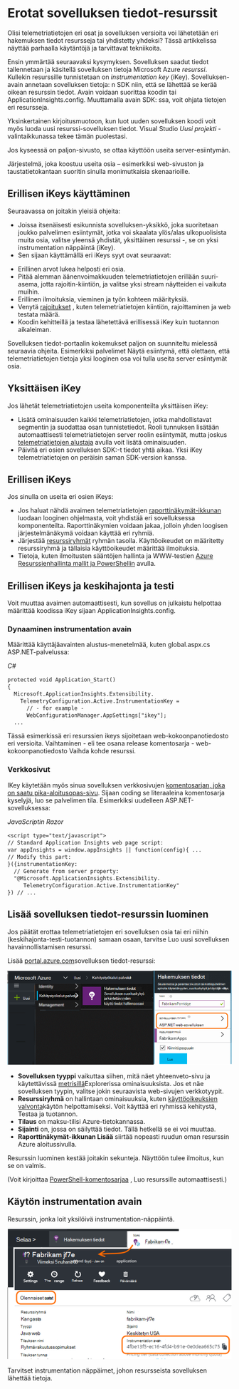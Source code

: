 <properties 
    pageTitle="Keskihajonta, Testaa ja tuotannon erillisessä sovelluksen tiedot-resurssit" 
    description="Valvoa suorituskykyä ja sovelluksen eri vaiheissa kehittämisen käyttö" 
    services="application-insights" 
    documentationCenter=""
    authors="alancameronwills" 
    manager="douge"/>

<tags 
    ms.service="application-insights" 
    ms.workload="tbd" 
    ms.tgt_pltfrm="ibiza" 
    ms.devlang="na" 
    ms.topic="article" 
    ms.date="05/04/2016" 
    ms.author="awills"/>

# <a name="separating-application-insights-resources"></a>Erotat sovelluksen tiedot-resurssit

Olisi telemetriatietojen eri osat ja sovelluksen versioita voi lähetetään eri hakemuksen tiedot resursseja tai yhdistetty yhdeksi? Tässä artikkelissa näyttää parhaalla käytäntöjä ja tarvittavat tekniikoita.

Ensin ymmärtää seuraavaksi kysymyksen. Sovelluksen saadut tiedot tallennetaan ja käsitellä sovelluksen tietoja Microsoft Azure *resurssi*. Kullekin resurssille tunnistetaan on *instrumentation key* (iKey). Sovelluksen-avain annetaan sovelluksen tietoja: n SDK niin, että se lähettää se kerää oikean resurssin tiedot. Avain voidaan suorittaa koodin tai ApplicationInsights.config. Muuttamalla avain SDK: ssa, voit ohjata tietojen eri resursseja. 

Yksinkertainen kirjoitusmuotoon, kun luot uuden sovelluksen koodi voit myös luoda uusi resurssi-sovelluksen tiedot. Visual Studio *Uusi projekti* -valintaikkunassa tekee tämän puolestasi.

Jos kyseessä on paljon-sivusto, se ottaa käyttöön useita server-esiintymän.

Järjestelmä, joka koostuu useita osia – esimerkiksi web-sivuston ja taustatietokantaan suoritin sinulla monimutkaisia skenaarioille. 

## <a name="when-to-use-separate-ikeys"></a>Erillisen iKeys käyttäminen

Seuraavassa on joitakin yleisiä ohjeita:

* Joissa itsenäisesti esikunnista sovelluksen-yksikkö, joka suoritetaan joukko palvelimen esiintymät, jotka voi skaalata ylös/alas ulkopuolisista muita osia, valitse yleensä yhdistät, yksittäinen resurssi -, se on yksi instrumentation näppäintä (iKey).
* Sen sijaan käyttämällä eri iKeys syyt ovat seuraavat:
 - Erillinen arvot lukea helposti eri osia.
 - Pitää alemman äänenvoimakkuuden telemetriatietojen erillään suuri-asema, jotta rajoitin-kiintiön, ja valitse yksi stream näytteiden ei vaikuta muihin.
 - Erillinen ilmoituksia, vieminen ja työn kohteen määrityksiä.
 - Venytä [rajoitukset](app-insights-pricing.md#limits-summary) , kuten telemetriatietojen kiintiön, rajoittaminen ja web testata määrä.
 - Koodin kehitteillä ja testaa lähetettävä erillisessä iKey kuin tuotannon aikaleiman.  

Sovelluksen tiedot-portaalin kokemukset paljon on suunniteltu mielessä seuraavia ohjeita. Esimerkiksi palvelimet Näytä esiintymä, että olettaen, että telemetriatietojen tietoja yksi looginen osa voi tulla useita server esiintymät osia.

## <a name="single-ikey"></a>Yksittäisen iKey

Jos lähetät telemetriatietojen useita komponenteilta yksittäisen iKey:

* Lisätä ominaisuuden kaikki telemetriatietojen, jotka mahdollistavat segmentin ja suodattaa osan tunnistetiedot. Rooli tunnuksen lisätään automaattisesti telemetriatietojen server roolin esiintymät, mutta joskus [telemetriatietojen alustaja](app-insights-api-filtering-sampling.md#add-properties) avulla voit lisätä ominaisuuden.
* Päivitä eri osien sovelluksen SDK:-t tiedot yhtä aikaa. Yksi iKey telemetriatietojen on peräisin saman SDK-version kanssa.

## <a name="separate-ikeys"></a>Erillisen iKeys

Jos sinulla on useita eri osien iKeys:

* Jos haluat nähdä avaimen telemetriatietojen [raporttinäkymät-ikkunan](app-insights-dashboards.md) luodaan looginen ohjelmasta, voit yhdistää eri sovelluksessa komponenteilta. Raporttinäkymien voidaan jakaa, jolloin yhden loogisen järjestelmänäkymä voidaan käyttää eri ryhmiä.
* Järjestää [resurssiryhmät](app-insights-resources-roles-access-control.md) ryhmän tasolla. Käyttöoikeudet on määritetty resurssiryhmä ja tällaisia käyttöoikeudet määrittää ilmoituksia. 
* Tietoja, kuten ilmoitusten sääntöjen hallinta ja WWW-testien [Azure Resurssienhallinta mallit ja PowerShellin](app-insights-powershell.md) avulla.



## <a name="separate-ikeys-for-devtest-and-production"></a>Erillisen iKeys ja keskihajonta ja testi

Voit muuttaa avaimen automaattisesti, kun sovellus on julkaistu helpottaa määrittää koodissa iKey sijaan ApplicationInsights.config.

### <a name="dynamic-ikey"></a>Dynaaminen instrumentation avain

Määrittää käyttäjäavainten alustus-menetelmää, kuten global.aspx.cs ASP.NET-palvelussa:

*C#*

    protected void Application_Start()
    {
      Microsoft.ApplicationInsights.Extensibility.
        TelemetryConfiguration.Active.InstrumentationKey = 
          // - for example -
          WebConfigurationManager.AppSettings["ikey"];
      ...

Tässä esimerkissä eri resurssien ikeys sijoitetaan web-kokoonpanotiedosto eri versioita. Vaihtaminen - eli tee osana release komentosarja - web-kokoonpanotiedosto Vaihda kohde resurssi.

### <a name="web-pages"></a>Verkkosivut

IKey käytetään myös sinua sovelluksen verkkosivujen [komentosarjan, joka on saatu pika-aloitusopas-sivu](app-insights-javascript.md). Sijaan coding se literaaleina komentosarja kyselyjä, luo se palvelimen tila. Esimerkiksi uudelleen ASP.NET-sovelluksessa:

*JavaScriptin Razor*

    <script type="text/javascript">
    // Standard Application Insights web page script:
    var appInsights = window.appInsights || function(config){ ...
    // Modify this part:
    }({instrumentationKey:  
      // Generate from server property:
      "@Microsoft.ApplicationInsights.Extensibility.
         TelemetryConfiguration.Active.InstrumentationKey"
    }) // ...


## <a name="creating-an-additional-application-insights-resource"></a>Lisää sovelluksen tiedot-resurssin luominen
  
Jos päätät erottaa telemetriatietojen eri sovelluksen osia tai eri niihin (keskihajonta-testi-tuotannon) samaan osaan, tarvitse Luo uusi sovelluksen havainnollistamisen resurssi.

Lisää [portal.azure.com](https://portal.azure.com)sovelluksen tiedot-resurssi:

![Valitse uusi, sovelluksen tiedot](./media/app-insights-separate-resources/01-new.png)


* **Sovelluksen tyyppi** vaikuttaa siihen, mitä näet yhteenveto-sivu ja käytettävissä [metrisillä](app-insights-metrics-explorer.md)Explorerissa ominaisuuksista. Jos et näe sovelluksen tyypin, valitse jokin seuraavista web-sivujen verkkotyypit.
* **Resurssiryhmä** on hallintaan ominaisuuksia, kuten [käyttöoikeuksien valvonta](app-insights-resources-roles-access-control.md)käytön helpottamiseksi. Voit käyttää eri ryhmissä kehitystä, Testaa ja tuotannon.
* **Tilaus** on maksu-tilisi Azure-tietokannassa.
* **Sijainti** on, jossa on säilyttää tiedot. Tällä hetkellä se ei voi muuttaa. 
* **Raporttinäkymät-ikkunan Lisää** siirtää nopeasti ruudun oman resurssin Azure aloitussivulla. 

Resurssin luominen kestää joitakin sekunteja. Näyttöön tulee ilmoitus, kun se on valmis.

(Voit kirjoittaa [PowerShell-komentosarjaa](app-insights-powershell-script-create-resource.md) , Luo resurssille automaattisesti.)


## <a name="getting-the-instrumentation-key"></a>Käytön instrumentation avain

Resurssin, jonka loit yksilöivä instrumentation-näppäintä. 

![Valitse Essentials-Instrumentation-näppäintä, CTRL + C](./media/app-insights-separate-resources/02-props.png)

Tarvitset instrumentation näppäimet, johon resursseista sovelluksen lähettää tietoja.



 
